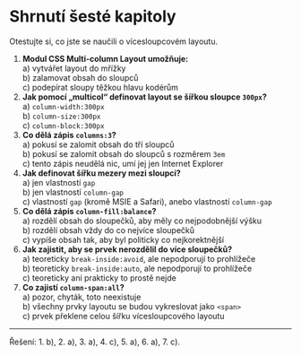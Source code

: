 <div class="colored-box pbb-a" markdown="1">

# Shrnutí šesté kapitoly

Otestujte si, co jste se naučili o vícesloupcovém layoutu.

1. **Modul CSS Multi-column Layout umožňuje:**  
a) vytvářet layout do mřížky  
b) zalamovat obsah do sloupců  
c) podepírat sloupy těžkou hlavu kodérům
1. **Jak pomocí „multicol“ definovat layout se šířkou sloupce `300px`?**  
a) `column-width:300px`  
b) `column-size:300px`  
c) `column-block:300px`
1. **Co dělá zápis `columns:3`?**  
a) pokusí se zalomit obsah do tří sloupců  
b) pokusí se zalomit obsah do sloupců s rozměrem `3em`  
c) tento zápis neudělá nic, umí jej jen Internet Explorer
1. **Jak definovat šířku mezery mezi sloupci?**  
a) jen vlastností `gap`  
b) jen vlastností `column-gap`  
c) vlastností `gap` (kromě MSIE a Safari), anebo vlastností `column-gap`
1. **Co dělá zápis `column-fill:balance`?**  
a) rozdělí obsah do sloupečků, aby měly co nejpodobnější výšku  
b) rozdělí obsah vždy do co nejvíce sloupečků  
c) vypíše obsah tak, aby byl politicky co nejkorektnější
1. **Jak zajistit, aby se prvek nerozdělil do více sloupečků?**  
a) teoreticky `break-inside:avoid`, ale nepodporují to prohlížeče  
b) teoreticky `break-inside:auto`, ale nepodporují to prohlížeče  
c) teoreticky ani prakticky to prostě nejde
1. **Co zajistí `column-span:all`?**  
a) pozor, chyták, toto neexistuje  
b) všechny prvky layoutu se budou vykreslovat jako `<span>`  
c) prvek překlene celou šířku vícesloupcového layoutu

---

Řešení: 1. b), 2. a), 3. a), 4. c), 5. a), 6. a), 7. c).

</div>
